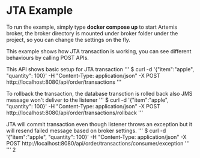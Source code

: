 # JTA Example

To run the example, simply type **docker compose up** to start Artemis broker, the broker directory is mounted under broker folder under the project, so you can change the settings on the fly.

This example shows how JTA transaction is working, you can see different behaviours by calling POST APIs.

This API shows basic setup for JTA transaction
'''
$ curl -d '{"item":"apple", "quantity": 100}' -H "Content-Type: application/json" -X POST http://localhost:8080/api/order/transactions
'''

To rollback the transaction, the database transction is rolled back also JMS message won't deliver to the listener
'''
$ curl -d '{"item":"apple", "quantity": 100}' -H "Content-Type: application/json" -X POST http://localhost:8080/api/order/transactions/rollback
'''

JTA will commit transaction even though listener throws an exception but it will resend failed message based on broker settings.
'''
$ curl -d '{"item":"apple", "quantity": 100}' -H "Content-Type: application/json" -X POST http://localhost:8080/api/order/transactions/consumer/exception
'''
'''
<max-delivery-attempts>2</max-delivery-attempts>
